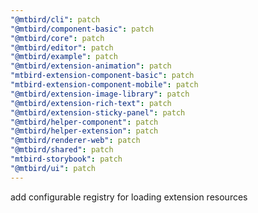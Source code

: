 ```yaml
---
"@mtbird/cli": patch
"@mtbird/component-basic": patch
"@mtbird/core": patch
"@mtbird/editor": patch
"@mtbird/example": patch
"@mtbird/extension-animation": patch
"mtbird-extension-component-basic": patch
"mtbird-extension-component-mobile": patch
"@mtbird/extension-image-library": patch
"@mtbird/extension-rich-text": patch
"@mtbird/extension-sticky-panel": patch
"@mtbird/helper-component": patch
"@mtbird/helper-extension": patch
"@mtbird/renderer-web": patch
"@mtbird/shared": patch
"mtbird-storybook": patch
"@mtbird/ui": patch
---
```


add configurable registry for loading extension resources
